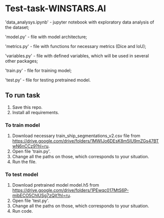 # Test-task-WINSTARS.AI 

'data_analysys.ipynb' - jupyter notebook with exploratory data analysis of the dataset;

'model.py' - file with model architecture;

'metrics.py' - file with functions for necessary metrics (Dice and IoU);

'variables.py' - file with defined variables, which will be used in several other packages; 

'train.py' - file for training model;

'test.py' - file for testing pretrained model.

## To run task
  1. Save this repo.
  2. Install all requirements.
### To train model
  1. Download necessary train_ship_segmentations_v2.csv file from https://drive.google.com/drive/folders/1MWIJo6DEsK8m5IU9mZGs47BTwN6nCCz9?hl=ru.
  2. Open file 'train.py'.
  3. Change all the paths on those, which corresponds to your situation.
  4. Run the file.
### To test model
  1. Download pretrained model model.h5 from https://drive.google.com/drive/folders/1PEwqc017MtS6P-mibECO5ChlUSg7zQjt?hl=ru.
  2. Open file 'test.py'.
  3. Change all the paths on those, which corresponds to your situation.
  4. Run code.
